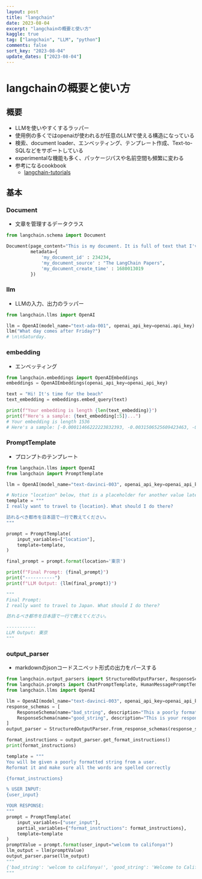 ```yaml
---
layout: post
title: "langchain"
date: 2023-08-04
excerpt: "langchainの概要と使い方"
kaggle: true
tag: ["langchain", "LLM", "python"]
comments: false
sort_key: "2023-08-04"
update_dates: ["2023-08-04"]
---
```


# langchainの概要と使い方

## 概要
 - LLMを使いやすくするラッパー
 - 使用例の多くではopenaiが使われるが任意のLLMで使える構造になっている
 - 検索、document loader、エンベッティング、テンプレート作成、Text-to-SQLなどをサポートしている
 - experimentalな機能も多く、パッケージパスや名前空間も頻繁に変わる
 - 参考になるcookbook
   - [langchain-tutorials](https://github.com/gkamradt/langchain-tutorials)

## 基本

### Document
 - 文章を管理するデータクラス

```python
from langchain.schema import Document

Document(page_content="This is my document. It is full of text that I've gathered from other places",
         metadata={
             'my_document_id' : 234234,
             'my_document_source' : "The LangChain Papers",
             'my_document_create_time' : 1680013019
         })
```

### llm
 - LLMの入力、出力のラッパー

```python
from langchain.llms import OpenAI

llm = OpenAI(model_name="text-ada-001", openai_api_key=openai.api_key)
llm("What day comes after Friday?")
# \n\nSaturday.
```

### embedding
 - エンベッティング  

```python
from langchain.embeddings import OpenAIEmbeddings
embeddings = OpenAIEmbeddings(openai_api_key=openai_api_key)

text = "Hi! It's time for the beach"
text_embedding = embeddings.embed_query(text)

print(f"Your embedding is length {len(text_embedding)}")
print(f"Here's a sample: {text_embedding[:5]}...")
# Your embedding is length 1536
# Here's a sample: [-0.00011466222223832393, -0.0031506525609423463, -0.0007831145605424049, -0.019504328350815368, -0.01512555857422201]...
```

### PromptTemplate
 - プロンプトのテンプレート

```python
from langchain.llms import OpenAI
from langchain import PromptTemplate

llm = OpenAI(model_name="text-davinci-003", openai_api_key=openai_api_key)

# Notice "location" below, that is a placeholder for another value later
template = """
I really want to travel to {location}. What should I do there?

訪れるべき都市を日本語で一行で教えてください。
"""

prompt = PromptTemplate(
    input_variables=["location"],
    template=template,
)

final_prompt = prompt.format(location='東京')

print(f"Final Prompt: {final_prompt}")
print("-----------")
print(f"LLM Output: {llm(final_prompt)}")

"""
Final Prompt: 
I really want to travel to Japan. What should I do there?

訪れるべき都市を日本語で一行で教えてください。

-----------
LLM Output: 東京
"""
```

### output_parser
 - markdownのjsonコードスニペット形式の出力をパースする  

```python
from langchain.output_parsers import StructuredOutputParser, ResponseSchema
from langchain.prompts import ChatPromptTemplate, HumanMessagePromptTemplate
from langchain.llms import OpenAI

llm = OpenAI(model_name="text-davinci-003", openai_api_key=openai_api_key)
response_schemas = [
    ResponseSchema(name="bad_string", description="This a poorly formatted user input string"),
    ResponseSchema(name="good_string", description="This is your response, a reformatted response")
]
output_parser = StructuredOutputParser.from_response_schemas(response_schemas)

format_instructions = output_parser.get_format_instructions()
print(format_instructions)

template = """
You will be given a poorly formatted string from a user.
Reformat it and make sure all the words are spelled correctly

{format_instructions}

% USER INPUT:
{user_input}

YOUR RESPONSE:
"""
prompt = PromptTemplate(
    input_variables=["user_input"],
    partial_variables={"format_instructions": format_instructions},
    template=template
)
promptValue = prompt.format(user_input="welcom to califonya!")
llm_output = llm(promptValue)
output_parser.parse(llm_output)
"""
{'bad_string': 'welcom to califonya!', 'good_string': 'Welcome to California!'}
"""
```
